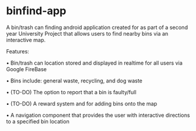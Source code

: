 # binfind-app

A bin/trash can finding android application created for as part of a second year University Project that allows users to find nearby bins via an interactive map.

Features:

•	Bin/trash can location stored and displayed in realtime for all users via Google FireBase

•	Bins include: general waste, recycling, and dog waste

•	(TO-DO) The option to report that a bin is faulty/full

•	(TO-DO) A reward system and for adding bins onto the map

•	A navigation component that provides the user with interactive directions to a specified bin location 
